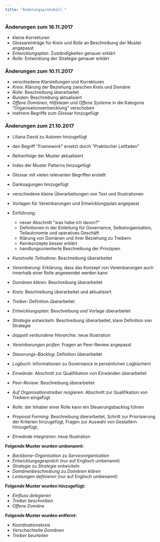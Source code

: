 ```yaml
---
title: "Änderungsprotokoll "
---
```



### Änderungen zum 16.11.2017

- kleine Korrekturen
- Glossareinträge für *Kreis* und *Rolle* an Beschreibung der Muster angepasst
- *Entwicklungsplan*: Zuständigkeiten genauer erklärt
- *Rolle*: Entwicklung der Strategie genauer erklärt


### Änderungen zum 10.11.2017

- verschiedene Klarstellungen und Korrekturen
- *Kreis*: Klärung der Beziehung zwischen Kreis und Domäne
- *Rolle*: Beschreibung überarbeitet
- *Runden*: Beschreibung aktualisiert
- *Offene Domänen*, *Hilfsteam* und *Offene Systeme* in die Kategorie "Organisationsentwicklung" verschoben
- mehrere Begriffe zum Glossar hinzugefügt


### Änderungen zum 21.10.2017

- Liliana David zu Autoren hinzugefügt
- den Begriff "Framework" ersetzt durch "Praktischer Leitfaden"
- Reihenfolge der Muster aktualisiert
- Index der Muster Patterns hinzugefügt 
- Glossar mit vielen relevanten Begriffen erstellt 
- Danksagungen hinzugefügt
- verschiedene kleine Überarbeitungen von Text und Illustrationen
- Vorlagen für Vereinbarungen und Entwicklungsplan angepasst



- Einführung: 
    - neuer Abschnitt "was habe ich davon?"
    - Definitionen in der Einleitung für Governance, Selbstorganisation, Teilautonomie und operatives Geschäft
    - Klärung von Domänen und ihrer Beziehung zu Treibern
    - Kernkonzepte besser erklärt
    - handlungsorientierte Beschreibung der Prinzipien



- *Kunstvolle Teilnahme*: Beschreibung überarbeitet
- *Vereinbarung*: Erklärung, dass das Konzept von Vereinbarungen auch innerhalb einer Rolle angewendet werden kann
- *Domänen klären*: Beschreibung überarbeitet
- *Kreis*: Beschreibung überarbeitet und aktualisiert
- *Treiber*: Definition überarbeitet
- *Entwicklungsplan*: Beschreibung und Vorlage überarbeitet
- *Strategie entwickeln*: Beschreibung überarbeitet, klare Definition von Strategie
- *doppelt verbundene Hierarchie*: neue Illustration



- *Vereinbarungen prüfen*: Fragen an Peer-Review angepasst
- *Steuerungs-Backlog*: Definition überarbeitet
- *Logbuch*: Informationen zu Governance in persönlichen Logbüchern
- *Einwände*: Abschnitt zur Qualifikation von Einwänden überarbeitet
- *Peer-Review*: Beschreibung überarbeitet
- *Auf Organisationstreiber reagieren*: Abschnitt zur Qualifikation von Treibern eingefügt
- *Rolle*: der Inhaber einer Rolle kann ein Steuerungsbacklog führen
- *Proposal Forming*: Beschreibung überarbeitet, Schritt zur Priorisierung der Kriterien hinzugefügt, Fragen zur Auswahl von Gestaltern hinzugefügt, 
- *Einwände integrieren*: neue Illustration



**Folgende Muster wurden umbenannt:**

- *Backbone-Organisation* zu *Serviceorganisation*
- *Entwicklungsgespräch* (nur auf Englisch umbenannt)
- *Strategie* zu *Strategie entwickeln*
- *Domänenbeschreibung* zu *Domänen klären*
- *Leistungen definieren* (nur auf Englisch umbenannt)



**Folgende Muster wurden hinzugefügt:**

- *Einfluss delegieren*
- *Treiber beschreiben*
- *Offene Domäne*

**Folgende Muster wurden entfernt:**

- *Koordinationskreis*
- *Verschachtelte Domänen*
- *Treiber beurteilen*